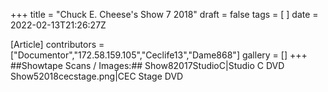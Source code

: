 +++
title = "Chuck E. Cheese's Show 7 2018"
draft = false
tags = [ ]
date = 2022-02-13T21:26:27Z

[Article]
contributors = ["Documentor","172.58.159.105","Ceclife13","Dame868"]
gallery = []
+++
##Showtape Scans / Images:##
<gallery>
Show82017StudioC|Studio C DVD
Show52018cecstage.png|CEC Stage DVD
</gallery>